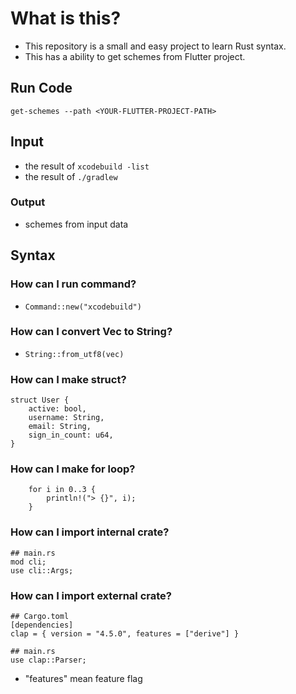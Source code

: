 # What is this?
- This repository is a small and easy project to learn Rust syntax.
- This has a ability to get schemes from Flutter project.

## Run Code
`get-schemes --path <YOUR-FLUTTER-PROJECT-PATH>`

## Input
- the result of `xcodebuild -list`
- the result of `./gradlew`

### Output
- schemes from input data


## Syntax
### How can I run command?
- `Command::new("xcodebuild")`

### How can I convert Vec to String?
- `String::from_utf8(vec)`

### How can I make struct?
```
struct User {
    active: bool,
    username: String,
    email: String,
    sign_in_count: u64,
}
```

### How can I make for loop?
```
    for i in 0..3 {
        println!("> {}", i);
    }
```

### How can I import internal crate?
```
## main.rs
mod cli;
use cli::Args;
```

### How can I import external crate?
```
## Cargo.toml
[dependencies]
clap = { version = "4.5.0", features = ["derive"] }

## main.rs
use clap::Parser;
```
- "features" mean feature flag
